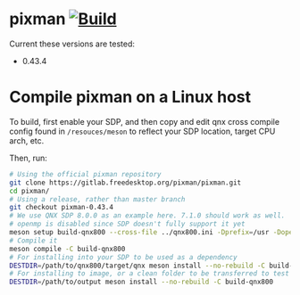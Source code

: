 # pixman [![Build](https://github.com/qnx-ports/build-files/actions/workflows/pixman.yml/badge.svg)](https://github.com/qnx-ports/build-files/actions/workflows/pixman.yml)

Current these versions are tested:
+ 0.43.4

# Compile pixman on a Linux host
To build, first enable your SDP, and then copy and edit qnx cross compile config found in `/resouces/meson` to reflect your SDP location, target CPU arch, etc.

Then, run:

```bash
# Using the official pixman repository
git clone https://gitlab.freedesktop.org/pixman/pixman.git
cd pixman/
# Using a release, rather than master branch
git checkout pixman-0.43.4
# We use QNX SDP 8.0.0 as an example here. 7.1.0 should work as well.
# openmp is disabled since SDP doesn't fully support it yet
meson setup build-qnx800 --cross-file ../qnx800.ini -Dprefix=/usr -Dopenmp=disabled
# Compile it
meson compile -C build-qnx800
# For installing into your SDP to be used as a dependency
DESTDIR=/path/to/qnx800/target/qnx meson install --no-rebuild -C build-qnx800
# For installing to image, or a clean folder to be transferred to test platform
DESTDIR=/path/to/output meson install --no-rebuild -C build-qnx800
```
